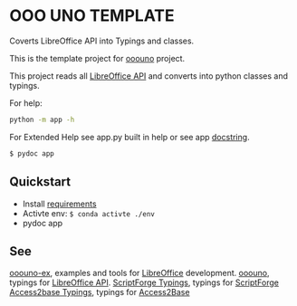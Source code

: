 # OOO UNO TEMPLATE

Coverts LibreOffice API into Typings and classes.

This is the template project for [ooouno](https://github.com/Amourspirit/python-ooouno) project.

This project reads all [LibreOffice API](https://api.libreoffice.org/docs/idl/ref/namespacecom_1_1sun_1_1star.html) and converts into python classes and typings.

For help:

```bash
python -m app -h
```

For Extended Help see app.py built in help or see app [docstring](./app.py).

```bash
$ pydoc app
```

## Quickstart

* Install [requirements](docs/setup_env.rst)
* Activte env: `$ conda activte ./env`
* pydoc app

## See

[ooouno-ex](https://github.com/Amourspirit/python-ooouno-ex), examples and tools for [LibreOffice](https://www.libreoffice.org/) development.
[ooouno](https://github.com/Amourspirit/python-ooouno), typings for [LibreOffice API](https://api.libreoffice.org/docs/idl/ref/namespacecom_1_1sun_1_1star.html).
[ScriptForge Typings](https://github.com/Amourspirit/python-types-scriptforge), typings for [ScriptForge](https://help.libreoffice.org/latest/en-US/text/sbasic/shared/03/lib_ScriptForge.html?DbPAR=BASIC)
[Access2base Typings](https://github.com/Amourspirit/python-types-access2base), typings for [Access2Base](https://help.libreoffice.org/latest/en-US/text/sbasic/guide/access2base.html?&DbPAR=SHARED)
